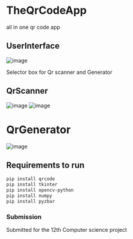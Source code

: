 # TheQrCodeApp
all in one qr code app
## UserInterface

![image](https://user-images.githubusercontent.com/63498607/176987237-60bd989e-9f99-444f-9651-005a8899d6d5.png)

Selector box for Qr scanner and Generator
## QrScanner
![image](https://user-images.githubusercontent.com/63498607/176987283-624912f9-b222-40ed-b511-639a5e560b48.png)
![image](https://user-images.githubusercontent.com/63498607/176987302-658de339-be90-43d7-a129-53d0809123e9.png)
# QrGenerator
![image](https://user-images.githubusercontent.com/63498607/176987338-8626f513-dd6d-4ae3-a0c2-608ae4b70f76.png)

## Requirements to run

```bash
pip install qrcode
pip install tkinter
pip install opencv-python
pip install numpy
pip install pyzbar
```
### Submission
Submitted for the 12th Computer science project
